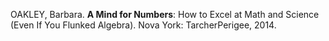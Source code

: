 OAKLEY, Barbara. **A Mind for Numbers**: How to Excel at Math and Science (Even If You Flunked Algebra). Nova York: TarcherPerigee, 2014.
